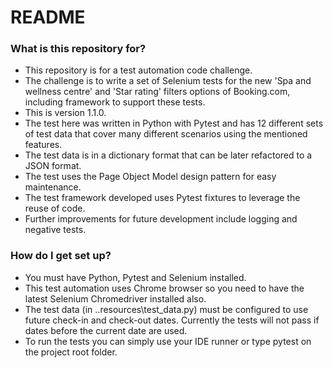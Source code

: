 # README #

### What is this repository for? ###

* This repository is for a test automation code challenge.
* The challenge is to write a set of Selenium tests for the new 'Spa and wellness centre' and 'Star rating' filters options of Booking.com, including framework to support these tests.
* This is version 1.1.0.
* The test here was written in Python with Pytest and has 12 different sets of test data that cover many different scenarios using the mentioned features.
* The test data is in a dictionary format that can be later refactored to a JSON format.
* The test uses the Page Object Model design pattern for easy maintenance.
* The test framework developed uses Pytest fixtures to leverage the reuse of code. 
* Further improvements for future development include logging and negative tests.

### How do I get set up? ###

* You must have Python, Pytest and Selenium installed. 
* This test automation uses Chrome browser so you need to have the latest Selenium Chromedriver installed also.
* The test data (in ..resources\test_data.py) must be configured to use future check-in and check-out dates. Currently the tests will not pass if dates before the current date are used.
* To run the tests you can simply use your IDE runner or type pytest on the project root folder.